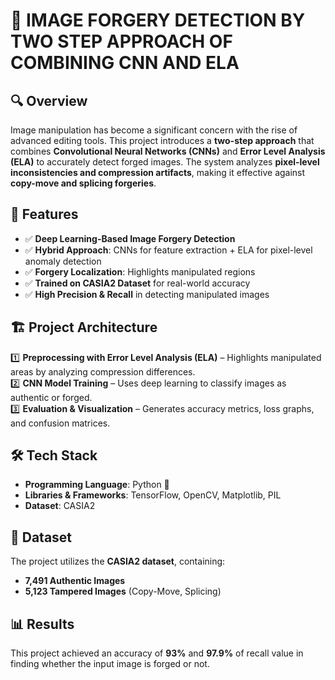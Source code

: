 # 📌 IMAGE FORGERY DETECTION BY TWO STEP APPROACH OF COMBINING CNN AND ELA 

## 🔍 Overview  
Image manipulation has become a significant concern with the rise of advanced editing tools. This project introduces a **two-step approach** that combines **Convolutional Neural Networks (CNNs)** and **Error Level Analysis (ELA)** to accurately detect forged images. The system analyzes **pixel-level inconsistencies and compression artifacts**, making it effective against **copy-move and splicing forgeries**.  

## 🚀 Features  
- ✅ **Deep Learning-Based Image Forgery Detection**  
- ✅ **Hybrid Approach**: CNNs for feature extraction + ELA for pixel-level anomaly detection  
- ✅ **Forgery Localization**: Highlights manipulated regions  
- ✅ **Trained on CASIA2 Dataset** for real-world accuracy  
- ✅ **High Precision & Recall** in detecting manipulated images  

## 🏗️ Project Architecture  
1️⃣ **Preprocessing with Error Level Analysis (ELA)** – Highlights manipulated areas by analyzing compression differences.  
2️⃣ **CNN Model Training** – Uses deep learning to classify images as authentic or forged.  
3️⃣ **Evaluation & Visualization** – Generates accuracy metrics, loss graphs, and confusion matrices.  

## 🛠️ Tech Stack  
- **Programming Language**: Python 🐍  
- **Libraries & Frameworks**: TensorFlow, OpenCV, Matplotlib, PIL  
- **Dataset**: CASIA2  

## 📂 Dataset  
The project utilizes the **CASIA2 dataset**, containing:  
- **7,491 Authentic Images**  
- **5,123 Tampered Images** (Copy-Move, Splicing)  

## 📊 Results
This project achieved an accuracy of **93%** and **97.9%** of recall value in finding whether the input image is forged or not.
